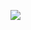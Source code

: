 <meta name="referrer" content="no-referrer">

![](https://i0.hdslb.com/bfs/face/cd7027786846c4a49e4c8046b536ca0f5923cb16.jpg)
